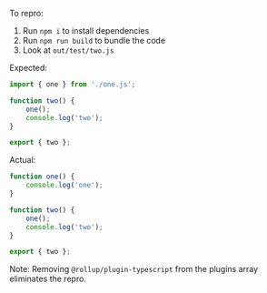 To repro:
1. Run `npm i` to install dependencies
2. Run `npm run build` to bundle the code
3. Look at `out/test/two.js`

Expected:
```js
import { one } from './one.js';

function two() {
    one();
    console.log('two');
}

export { two };
```

Actual:
```js
function one() {
    console.log('one');
}

function two() {
    one();
    console.log('two');
}

export { two };
```

Note: Removing `@rollup/plugin-typescript` from the plugins array eliminates the repro.

